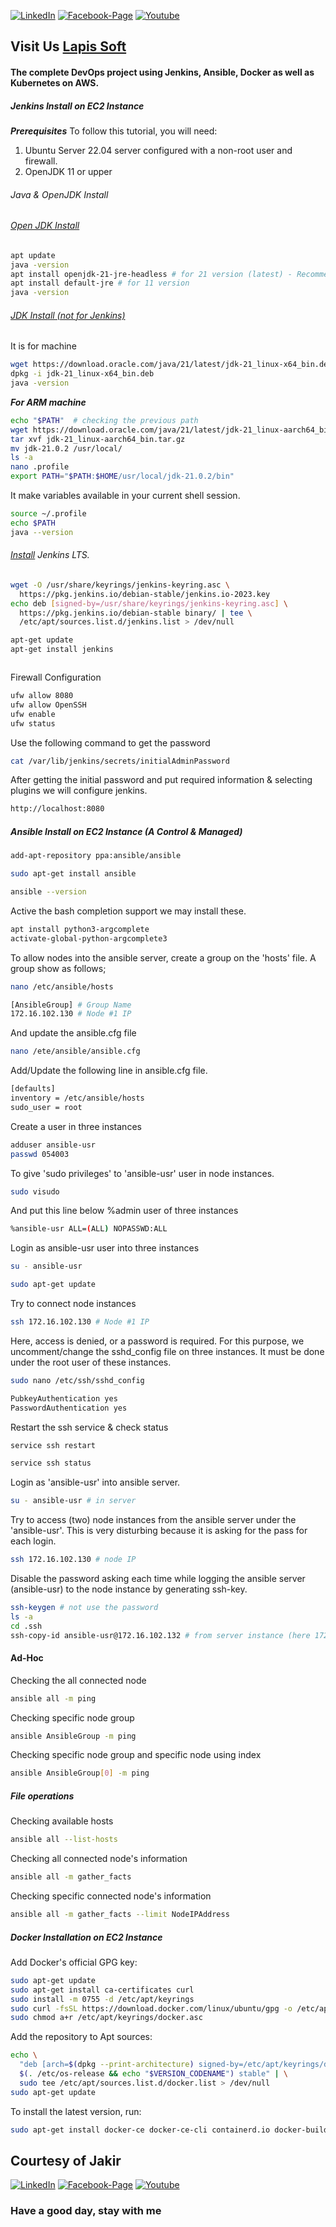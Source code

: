 [![LinkedIn][linkedin-shield-lapissoft]][linkedin-url-lapissoft]
[![Facebook-Page][facebook-shield-lapissoft]][facebook-url-lapissoft]
[![Youtube][youtube-shield-lapissoft]][youtube-url-lapissoft]

## Visit Us [Lapis Soft](http://www.lapissoft.com)

#### The complete DevOps project using Jenkins, Ansible, Docker as well as Kubernetes on AWS.

##### Jenkins Install on EC2 Instance

***Prerequisites***
To follow this tutorial, you will need:
1. Ubuntu Server 22.04 server configured with a non-root user and firewall.
2. OpenJDK 11 or upper

###### Java & OpenJDK Install
###### [Open JDK Install](https://openjdk.org)

```bash
apt update
java -version
apt install openjdk-21-jre-headless # for 21 version (latest) - Recommended
apt install default-jre # for 11 version
java -version
```

###### [JDK Install (not for Jenkins)](https://www.oracle.com/java/technologies/downloads/)
It is for  machine
```bash
wget https://download.oracle.com/java/21/latest/jdk-21_linux-x64_bin.deb
dpkg -i jdk-21_linux-x64_bin.deb
java -version
```

***For ARM machine*** 

```bash
echo "$PATH"  # checking the previous path
wget https://download.oracle.com/java/21/latest/jdk-21_linux-aarch64_bin.tar.gz
tar xvf jdk-21_linux-aarch64_bin.tar.gz
mv jdk-21.0.2 /usr/local/
ls -a
nano .profile
export PATH="$PATH:$HOME/usr/local/jdk-21.0.2/bin"
```

It make variables available in your current shell session.

```bash
source ~/.profile
echo $PATH
java --version
```

###### [Install](https://www.jenkins.io/doc/book/installing/linux/) Jenkins LTS.
```bash
wget -O /usr/share/keyrings/jenkins-keyring.asc \
  https://pkg.jenkins.io/debian-stable/jenkins.io-2023.key
echo deb [signed-by=/usr/share/keyrings/jenkins-keyring.asc] \
  https://pkg.jenkins.io/debian-stable binary/ | tee \
  /etc/apt/sources.list.d/jenkins.list > /dev/null
```
```bash
apt-get update
apt-get install jenkins
```
```bash

```
Firewall Configuration
```bash
ufw allow 8080
ufw allow OpenSSH
ufw enable
ufw status
```

Use the following command to get the password
```bash
cat /var/lib/jenkins/secrets/initialAdminPassword
```
After getting the initial password and put required information & selecting plugins we will configure jenkins.
```bash
http://localhost:8080
```

##### Ansible Install on EC2 Instance (A Control & Managed)

``` bash
add-apt-repository ppa:ansible/ansible
```
``` bash
sudo apt-get install ansible
```

``` bash
ansible --version
```
Active the bash completion support we may install these.
``` bash
apt install python3-argcomplete
activate-global-python-argcomplete3
```
To allow nodes into the ansible server, create a group on the 'hosts' file. A group show as follows;
``` bash
nano /etc/ansible/hosts
```
``` bash
[AnsibleGroup] # Group Name
172.16.102.130 # Node #1 IP
```
And update the ansible.cfg file
``` bash
nano /ete/ansible/ansible.cfg
```
Add/Update the following line in ansible.cfg file.
``` bash
[defaults]
inventory = /etc/ansible/hosts
sudo_user = root
```
Create a user in three instances
``` bash
adduser ansible-usr
passwd 054003
```
To give 'sudo privileges' to 'ansible-usr' user in node instances.
``` bash
sudo visudo
```
And put this line below %admin user of three instances
```bash
%ansible-usr ALL=(ALL) NOPASSWD:ALL
```
Login as ansible-usr user into three instances
```bash
su - ansible-usr
```
```bash
sudo apt-get update
```
Try to connect node instances
```bash
ssh 172.16.102.130 # Node #1 IP
```
Here, access is denied, or a password is required. For this purpose, we uncomment/change the sshd_config file on three instances. It must be done under the root user of these instances.
```bash
sudo nano /etc/ssh/sshd_config
```
```bash
PubkeyAuthentication yes
PasswordAuthentication yes
```
Restart the ssh service & check status
```bash
service ssh restart
```
```bash
service ssh status
```
Login as 'ansible-usr' into ansible server.
```bash
su - ansible-usr # in server
```
Try to access (two) node instances from the ansible server under the 'ansible-usr'. This is very disturbing because it is asking for the pass for each login.
```bash
ssh 172.16.102.130 # node IP
```

Disable the password asking each time while logging the ansible server (ansible-usr) to the node instance by generating ssh-key.
```bash
ssh-keygen # not use the password
ls -a
cd .ssh
ssh-copy-id ansible-usr@172.16.102.132 # from server instance (here 172.16.102.130 is node 1 IP)
```

#### Ad-Hoc
Checking the all connected node
```bash
ansible all -m ping
```
Checking specific node group
```bash
ansible AnsibleGroup -m ping
```
Checking specific node group and specific node using index
```bash
ansible AnsibleGroup[0] -m ping
```

##### File operations
Checking available hosts
```bash
ansible all --list-hosts
```
Checking all connected node's information
```bash
ansible all -m gather_facts
```
Checking specific connected node's information
```bash
ansible all -m gather_facts --limit NodeIPAddress
```

##### Docker Installation on EC2 Instance

Add Docker's official GPG key:

```bash
sudo apt-get update
sudo apt-get install ca-certificates curl
sudo install -m 0755 -d /etc/apt/keyrings
sudo curl -fsSL https://download.docker.com/linux/ubuntu/gpg -o /etc/apt/keyrings/docker.asc
sudo chmod a+r /etc/apt/keyrings/docker.asc
```

Add the repository to Apt sources:
```bash
echo \
  "deb [arch=$(dpkg --print-architecture) signed-by=/etc/apt/keyrings/docker.asc] https://download.docker.com/linux/ubuntu \
  $(. /etc/os-release && echo "$VERSION_CODENAME") stable" | \
  sudo tee /etc/apt/sources.list.d/docker.list > /dev/null
sudo apt-get update
```

To install the latest version, run:
```bash
sudo apt-get install docker-ce docker-ce-cli containerd.io docker-buildx-plugin docker-compose-plugin
```

## Courtesy of Jakir

[![LinkedIn][linkedin-shield-jakir]][linkedin-url-jakir]
[![Facebook-Page][facebook-shield-jakir]][facebook-url-jakir]
[![Youtube][youtube-shield-jakir]][youtube-url-jakir]

### Have a good day, stay with me
<!-- Personal profile -->

[linkedin-shield-jakir]: https://img.shields.io/badge/linkedin-%230077B5.svg?style=for-the-badge&logo=linkedin&logoColor=white
[linkedin-url-jakir]: https://www.linkedin.com/in/jakir-ruet/
[facebook-shield-jakir]: https://img.shields.io/badge/Facebook-%231877F2.svg?style=for-the-badge&logo=Facebook&logoColor=white
[facebook-url-jakir]: https://www.facebook.com/jakir-ruet/
[youtube-shield-jakir]: https://img.shields.io/badge/YouTube-%23FF0000.svg?style=for-the-badge&logo=YouTube&logoColor=white
[youtube-url-jakir]: https://www.youtube.com/@mjakaria-ruet/featured

<!-- Company profile -->

[linkedin-shield-lapissoft]: https://img.shields.io/badge/linkedin-%230077B5.svg?style=for-the-badge&logo=linkedin&logoColor=white
[linkedin-url-lapissoft]: https://www.linkedin.com/company/lapis-soft/
[facebook-shield-lapissoft]: https://img.shields.io/badge/Facebook-%231877F2.svg?style=for-the-badge&logo=Facebook&logoColor=white
[facebook-url-lapissoft]: https://www.facebook.com/GoLapisSoft/
[youtube-shield-lapissoft]: https://img.shields.io/badge/YouTube-%23FF0000.svg?style=for-the-badge&logo=YouTube&logoColor=white
[youtube-url-lapissoft]: https://www.youtube.com/@LapisSoft/featured


